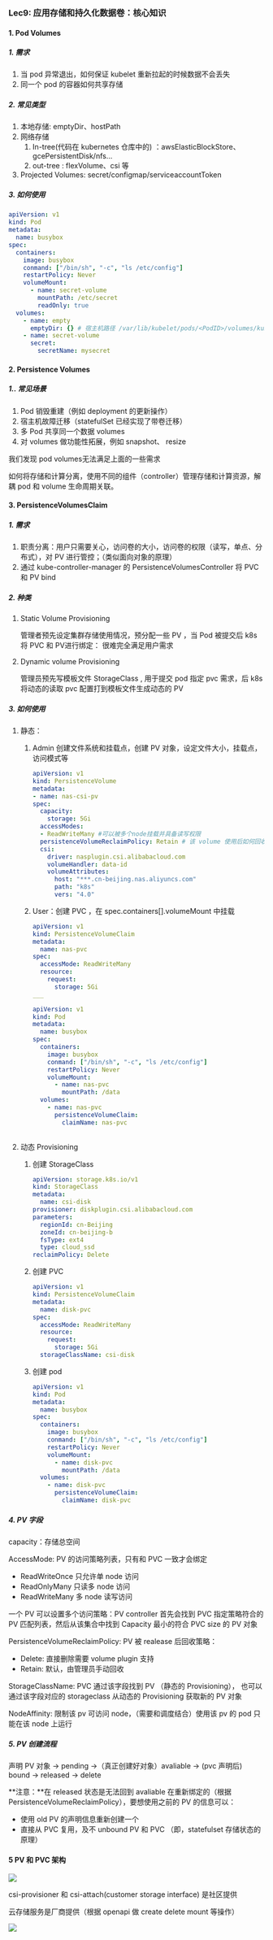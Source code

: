 ### Lec9: 应用存储和持久化数据卷：核心知识

#### 1. Pod Volumes

##### 1. 需求

1. 当 pod 异常退出，如何保证 kubelet 重新拉起的时候数据不会丢失
2. 同一个 pod 的容器如何共享存储

##### 2. 常见类型

1. 本地存储: emptyDir、hostPath
2. 网络存储
   1. In-tree(代码在 kubernetes 仓库中的) ：awsElasticBlockStore、gcePersistentDisk/nfs...
   2. out-tree : flexVolume、csi 等
3. Projected Volumes: secret/configmap/serviceaccountToken

##### 3. 如何使用

```yaml
apiVersion: v1
kind: Pod
metadata:
  name: busybox
spec:
  containers:
    image: busybox
    conmand: ["/bin/sh", "-c", "ls /etc/config"]
    restartPolicy: Never
    volumeMount:
      - name: secret-volume
        mountPath: /etc/secret
        readOnly: true
  volumes:
    - name: empty
      emptyDir: {} # 宿主机路径 /var/lib/kubelet/pods/<PodID>/volumes/kubernetes.io-empty-dir/cache-volumem 多容器挂载将会有多个临时文件，相对于 hostPath ，pod 删除也会被删除
    - name: secret-volume
      secret:
        secretName: mysecret
```



#### 2. Persistence Volumes

##### 1.. 常见场景

1. Pod 销毁重建（例如 deployment 的更新操作）
2. 宿主机故障迁移（statefulSet 已经实现了带卷迁移）
3. 多 Pod 共享同一个数据 volumes
4. 对 volumes 做功能性拓展，例如 snapshot、 resize 

我们发现 pod volumes无法满足上面的一些需求

如何将存储和计算分离，使用不同的组件（controller）管理存储和计算资源，解耦 pod 和 volume 生命周期关联。

#### 3. PersistenceVolumesClaim

##### 1. 需求

1. 职责分离：用户只需要关心，访问卷的大小，访问卷的权限（读写，单点、分布式），对 PV 进行管控；（类似面向对象的原理）
2. 通过 kube-controller-manager 的 PersistenceVolumesController 将 PVC 和 PV bind

##### 2. 种类

1. Static Volume Provisioning

   管理者预先设定集群存储使用情况，预分配一些 PV ，当 Pod 被提交后 k8s 将 PVC 和 PV进行绑定： 很难完全满足用户需求

2. Dynamic volume Provisioning

   管理员预先写模板文件 StorageClass , 用于提交 pod 指定 pvc 需求，后 k8s 将动态的读取 pvc 配置打到模板文件生成动态的 PV

##### 3. 如何使用

1. 静态：

   1. Admin 创建文件系统和挂载点，创建 PV 对象，设定文件大小，挂载点，访问模式等

      ```yaml
      apiVersion: v1
      kind: PersistenceVolume
      metadata:
      - name: nas-csi-pv
      spec:
        capacity:
          storage: 5Gi 
        accessModes:
        - ReadWriteMany #可以被多个node挂载并具备读写权限
        persistenceVolumeReclaimPolicy: Retain # 该 volume 使用后如何回收策略
        csi:
          driver: nasplugin.csi.alibabacloud.com
          volumeHandler: data-id
          volumeAttributes:
            host: "***.cn-beijing.nas.aliyuncs.com"
            path: "k8s"
            vers: "4.0"
      ```

      

   2. User：创建 PVC ，在 spec.containers[].volumeMount 中挂载

      ```yaml
      apiVersion: v1
      kind: PersistenceVolumeClaim
      metadata:
        name: nas-pvc
      spec:
        accessMode: ReadWriteMany
        resource:
          request:
            storage: 5Gi
      ___
      
      apiVersion: v1
      kind: Pod
      metadata:
        name: busybox
      spec:
        containers:
          image: busybox
          conmand: ["/bin/sh", "-c", "ls /etc/config"]
          restartPolicy: Never
          volumeMount:
            - name: nas-pvc
              mountPath: /data
        volumes:
          - name: nas-pvc
            persistenceVolumeClaim:
              claimName: nas-pvc
            
      ```

2. 动态 Provisioning

   1. 创建 StorageClass

      ```yaml
      apiVersion: storage.k8s.io/v1
      kind: StorageClass
      metadata:
        name: csi-disk
      provisioner: diskplugin.csi.alibabacloud.com
      parameters:
        regionId: cn-Beijing
        zoneId: cn-beijing-b
        fsType: ext4
        type: cloud_ssd
      reclaimPolicy: Delete
      ```

   2. 创建 PVC

      ```yaml
      apiVersion: v1
      kind: PersistenceVolumeClaim
      metadata:
        name: disk-pvc
      spec:
        accessMode: ReadWriteMany
        resource:
          request:
            storage: 5Gi
        storageClassName: csi-disk
      ```

   3. 创建 pod

      ```yaml
      apiVersion: v1
      kind: Pod
      metadata:
        name: busybox
      spec:
        containers:
          image: busybox
          conmand: ["/bin/sh", "-c", "ls /etc/config"]
          restartPolicy: Never
          volumeMount:
            - name: disk-pvc
              mountPath: /data
        volumes:
          - name: disk-pvc
            persistenceVolumeClaim:
              claimName: disk-pvc
      ```


##### 4. PV 字段

capacity：存储总空间

AccessMode: PV 的访问策略列表，只有和 PVC 一致才会绑定

-  ReadWriteOnce 只允许单 node 访问
- ReadOnlyMany 只读多 node 访问
- ReadWriteMany 多 node 读写访问

一个 PV 可以设置多个访问策略：PV controller 首先会找到 PVC 指定策略符合的 PV 匹配列表，然后从该集合中找到 Capacity 最小的符合 PVC size 的 PV 对象

PersistenceVolumeReclaimPolicy: PV  被 realease 后回收策略：

- Delete: 直接删除需要 volume plugin 支持
- Retain: 默认，由管理员手动回收

StorageClassName: PVC 通过该字段找到 PV （静态的 Provisioning）， 也可以通过该字段对应的 storageclass 从动态的 Provisioning 获取新的 PV 对象

NodeAffinity: 限制该 pv 可访问 node，（需要和调度结合）使用该 pv 的 pod 只能在该 node 上运行



##### 5. PV  创建流程

声明 PV 对象 -> pending  ->（真正创建好对象）avaliable -> (pvc 声明后) bound -> released -> delete 

**注意：**在 released 状态是无法回到 avaliable 在重新绑定的（根据 PersistenceVolumeReclaimPolicy），要想使用之前的 PV 的信息可以：

- 使用 old PV 的声明信息重新创建一个
- 直接从 PVC 复用，及不 unbound PV  和 PVC （即，statefulset 存储状态的原理）



#### 5 PV 和 PVC 架构   

![](./images/Xnip2019-07-21_23-40-38.jpg)

csi-provisioner 和 csi-attach(customer storage interface)  是社区提供

云存储服务是厂商提供（根据 openapi 做 create delete mount 等操作）

![](./images/Xnip2019-07-21_23-45-49.jpg)

